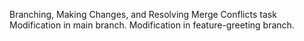 Branching, Making Changes, and Resolving Merge Conflicts task
Modification in main branch.
Modification in feature-greeting branch.
